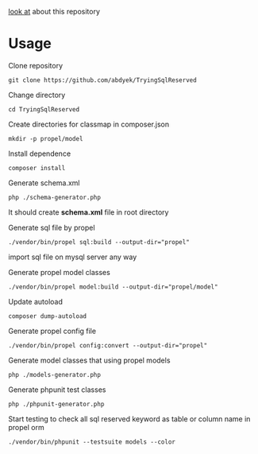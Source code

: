 [look at](https://github.com/propelorm/Propel2/issues/1745) about this repository

# Usage

Clone repository

`git clone https://github.com/abdyek/TryingSqlReserved`

Change directory

`cd TryingSqlReserved`

Create directories for classmap in composer.json

`mkdir -p propel/model`

Install dependence

`composer install`

Generate schema.xml

`php ./schema-generator.php`

It should create **schema.xml** file in root directory

Generate sql file by propel

`./vendor/bin/propel sql:build --output-dir="propel"`

import sql file on mysql server any way

Generate propel model classes

`./vendor/bin/propel model:build --output-dir="propel/model"`

Update autoload

`composer dump-autoload`

Generate propel config file

`./vendor/bin/propel config:convert --output-dir="propel"`

Generate model classes that using propel models

`php ./models-generator.php`

Generate phpunit test classes

`php ./phpunit-generator.php`

Start testing to check all sql reserved keyword as table or column name in propel orm

`./vendor/bin/phpunit --testsuite models --color`
